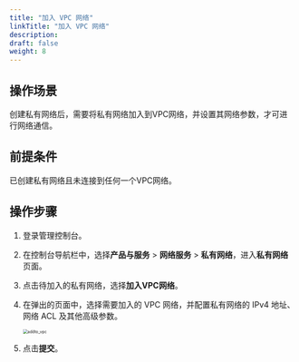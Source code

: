 ```yaml
---
title: "加入 VPC 网络"
linkTitle: "加入 VPC 网络"
description:
draft: false
weight: 8
---
```


## 操作场景

创建私有网络后，需要将私有网络加入到VPC网络，并设置其网络参数，才可进行网络通信。

## 前提条件

已创建私有网络且未连接到任何一个VPC网络。

## 操作步骤

1. 登录管理控制台。

2. 在控制台导航栏中，选择**产品与服务** > **网络服务** > **私有网络**，进入**私有网络**页面。

3. 点击待加入的私有网络，选择**加入VPC网络**。

4. 在弹出的页面中，选择需要加入的 VPC 网络，并配置私有网络的 IPv4 地址、网络 ACL 及其他高级参数。

   <img src="/network/vpc/_images/502008_addto_vpc.png" alt="addto_vpc" style="zoom:50%;" />

5. 点击**提交**。

